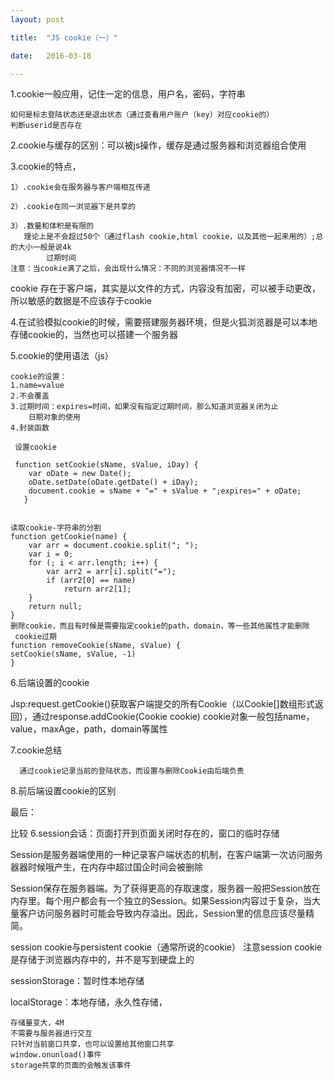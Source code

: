 ```yaml
---
layout: post

title:  "JS cookie（一）"

date:   2016-03-18

---
```


1.cookie一般应用，记住一定的信息，用户名，密码，字符串

	如何是标志登陆状态还是退出状态（通过查看用户账户（key）对应cookie的）
	判断userid是否存在


2.cookie与缓存的区别：可以被js操作，缓存是通过服务器和浏览器组合使用

3.cookie的特点，

    1）.cookie会在服务器与客户端相互传递

    2）.cookie在同一浏览器下是共享的

    3）.数量和体积是有限的
       理论上是不会超过50个（通过flash cookie,html cookie，以及其他一起来用的）;总的大小一般是说4k
            过期时间
    注意：当cookie满了之后，会出现什么情况：不同的浏览器情况不一样

cookie 存在于客户端，其实是以文件的方式，内容没有加密，可以被手动更改，所以敏感的数据是不应该存于cookie

4.在试验模拟cookie的时候，需要搭建服务器环境，但是火狐浏览器是可以本地存储cookie的，当然也可以搭建一个服务器

5.cookie的使用语法（js）
	
	cookie的设置：
    1.name=value
    2.不会覆盖
    3.过期时间：expires=时间，如果没有指定过期时间，那么知道浏览器关闭为止
        日期对象的使用
    4.封装函数
    
     设置cookie

	 function setCookie(sName, sValue, iDay) {
	    var oDate = new Date();
	    oDate.setDate(oDate.getDate() + iDay);
	    document.cookie = sName + "=" + sValue + ";expires=" + oDate;
	   }


    读取cookie-字符串的分割
	function getCookie(name) {
	    var arr = document.cookie.split("; ");
	    var i = 0;
	    for (; i < arr.length; i++) {
	        var arr2 = arr[i].split("=");
	        if (arr2[0] == name)
	            return arr2[1];
	    }
	    return null;
	}    
    删除cookie，而且有时候是需要指定cookie的path，domain，等一些其他属性才能删除
     cookie过期
	function removeCookie(sName, sValue) {
    setCookie(sName, sValue, -1)
    }

6.后端设置的cookie

Jsp:request.getCookie()获取客户端提交的所有Cookie（以Cookie[]数组形式返回），通过response.addCookie(Cookie cookie)
cookie对象一般包括name，value，maxAge，path，domain等属性





7.cookie总结

      通过cookie记录当前的登陆状态，而设置与删除Cookie由后端负责


8.前后端设置cookie的区别


最后：

比较
6.session会话：页面打开到页面关闭时存在的，窗口的临时存储

Session是服务器端使用的一种记录客户端状态的机制，在客户端第一次访问服务器器时候哦产生，在内存中超过国企时间会被删除

Session保存在服务器端。为了获得更高的存取速度，服务器一般把Session放在内存里。每个用户都会有一个独立的Session。如果Session内容过于复杂，当大量客户访问服务器时可能会导致内存溢出。因此，Session里的信息应该尽量精简。



session cookie与persistent cookie（通常所说的cookie）
注意session cookie是存储于浏览器内存中的，并不是写到硬盘上的






sessionStorage：暂时性本地存储

localStorage：本地存储，永久性存储，

    存储量变大，4M
	不需要与服务器进行交互
	只针对当前窗口共享，也可以设置给其他窗口共享
	window.onunload()事件
	storage共享的页面的会触发该事件


